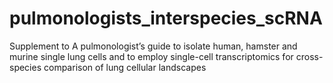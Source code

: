 # pulmonologists_interspecies_scRNA
Supplement to A pulmonologist’s guide to isolate human, hamster and murine single lung cells and to employ single-cell transcriptomics for cross-species comparison of lung cellular landscapes
